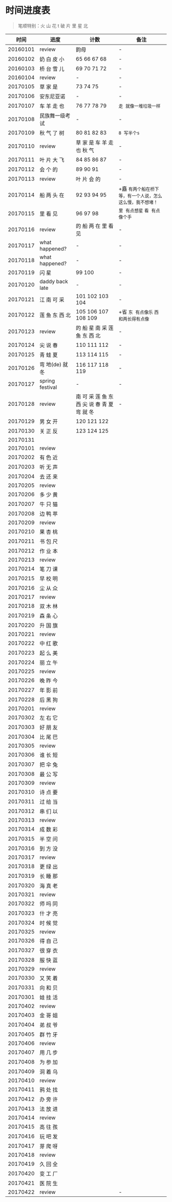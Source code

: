# 时间进度表
> 笔顺特别：火 山 花 t 破 片 里 星 北

|时间|进度|计数|备注|
|---|---|---|---|
|20160101|review|韵母|-|
|20160102|奶 白 皮 小|65 66 67 68|-|
|20160103|桥 台 雪 儿|69 70 71 72|-|
|20160104|review|-|-|
|20170105|草 家 是|73 74 75|-|
|20170106|安东尼亚诺|-|-|
|20170107|车 羊 走 也|76 77 78 79|`走 就像一堆垃圾一样`|
|20170108|民族舞一级考试|-|-|
|20170109|秋 气 了 树|80 81 82 83|`8 写半个s`|
|20170110|review|草 家 是 车 羊 走 也 秋 气|-|
|20170111|叶 片 大 飞|84 85 86 87|-|
|20170112|会 个 的|89 90 91|-|
|20170113|review|叶 片 会 的|-|
|20170114|船 两 头 在|92 93 94 95|+矗 `有两个船在桥下等，有一个人说，怎么这么慢，我不想堵！`|
|20170115|里 看 见|96 97 98|`里 有点想星` `看 有点像个手`|
|20170116|review|的 船 两 在 里 看 见|-|
|20170117|what happened?|-|-|
|20170118|what happened?|-|-|
|20170119|闪 星|99 100|-|
|20170120|daddy back late|-|-|
|20170121|江 南 可 采|101 102 103 104|-|
|20170122|莲 鱼 东 西 北|105 106 107 108 109|+省 `东 有点像乐` `西 和两长得有点像`|
|20170123|review|的 船 星 南 采 莲 鱼 东 西 北|-|
|20170124|尖 说 春|110 111 112|-|
|20170125|青 蛙 夏|113 114 115|-|
|20170126|弯 地(de) 就 冬|116 117 118 119|-|
|20170127|spring festival|-|-|
|20170128|review|南 可 采 莲 鱼 东 西 尖 说 春 青 夏 弯 就 冬|-|
|20170129|男 女 开|120 121 122||
|20170130|关 正 反|123 124 125||
|20170131||||
|20170101|review|||
|20170202|有 色 近|||
|20170203|听 无 声|||
|20170204|去 还 来|||
|20170205|review|||
|20170206|多 少 黄|||
|20170207|牛 只 猫|||
|20170208|边 鸭 苹|||
|20170209|review|||
|20170210|果 杏 桃|||
|20170211|书 包 尺|||
|20170212|作 业 本|||
|20170213|review|||
|20170214|笔 刀 课|||
|20170215|早 校 明|||
|20170216|尘 从 众|||
|20170217|review|||
|20170218|双 木 林|||
|20170219|森 条 心|||
|20170220|升 国 旗|||
|20170221|review|||
|20170222|中 红 歌|||
|20170223|起 么 美|||
|20170224|丽 立 午|||
|20170225|review|||
|20170226|晚 昨 今|||
|20170227|年 影 前|||
|20170228|后 黑 狗|||
|20170201|review|||
|20170302|左 右 它|||
|20170303|好 朋 友|||
|20170304|比 尾 巴|||
|20170305|review|||
|20170306|谁 长 短|||
|20170307|把 伞 兔|||
|20170308|最 公 写|||
|20170309|review|||
|20170310|诗 点 要|||
|20170311|过 给 当|||
|20170312|串 们 以|||
|20170313|review|||
|20170314|成 数 彩|||
|20170315|半 空 问|||
|20170316|到 方 没|||
|20170317|review|||
|20170318|更 绿 出|||
|20170319|长 睡 那|||
|20170320|海 真 老|||
|20170321|review|||
|20170322|师 吗 同|||
|20170323|什 才 亮|||
|20170324|时 候 觉|||
|20170325|review|||
|20170326|得 自 己|||
|20170327|很 穿 衣|||
|20170328|服 快 蓝|||
|20170329|review|||
|20170330|又 笑 着|||
|20170331|向 和 贝|||
|20170301|娃 挂 活|||
|20170402|review|||
|20170403|金 哥 姐|||
|20170404|弟 叔 爷|||
|20170405|群 竹 牙|||
|20170406|review|||
|20170407|用 几 步|||
|20170408|为 参 加|||
|20170409|洞 着 乌|||
|20170410|review|||
|20170411|鸦 处 找|||
|20170412|办 旁 许|||
|20170413|法 放 进|||
|20170414|review|||
|20170415|高 往 孩|||
|20170416|玩 吧 发|||
|20170417|芽 爬 呀|||
|20170418|review|||
|20170419|久 回 全|||
|20170420|变 工 厂|||
|20170421|医 院 生|||
|20170422|review||-|